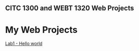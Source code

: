 ## CITC 1300 and WEBT 1320 Web Projects
<h1>My Web Projects</h1> 

<a href="Lab1/index.html" target="_blank">Lab1 - Hello world </a>